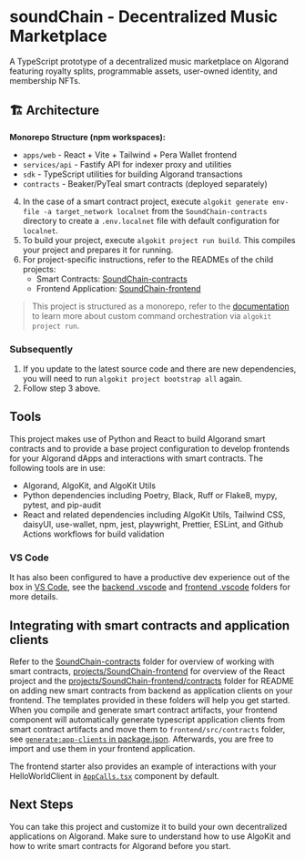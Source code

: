 # soundChain - Decentralized Music Marketplace

A TypeScript prototype of a decentralized music marketplace on Algorand featuring royalty splits, programmable assets, user-owned identity, and membership NFTs.

## 🏗️ Architecture

**Monorepo Structure (npm workspaces):**
- `apps/web` - React + Vite + Tailwind + Pera Wallet frontend
- `services/api` - Fastify API for indexer proxy and utilities
- `sdk` - TypeScript utilities for building Algorand transactions
- `contracts` - Beaker/PyTeal smart contracts (deployed separately)
4. In the case of a smart contract project, execute `algokit generate env-file -a target_network localnet` from the `SoundChain-contracts` directory to create a `.env.localnet` file with default configuration for `localnet`.
5. To build your project, execute `algokit project run build`. This compiles your project and prepares it for running.
6. For project-specific instructions, refer to the READMEs of the child projects:
   - Smart Contracts: [SoundChain-contracts](projects/SoundChain-contracts/README.md)
   - Frontend Application: [SoundChain-frontend](projects/SoundChain-frontend/README.md)

> This project is structured as a monorepo, refer to the [documentation](https://github.com/algorandfoundation/algokit-cli/blob/main/docs/features/project/run.md) to learn more about custom command orchestration via `algokit project run`.

### Subsequently

1. If you update to the latest source code and there are new dependencies, you will need to run `algokit project bootstrap all` again.
2. Follow step 3 above.

## Tools

This project makes use of Python and React to build Algorand smart contracts and to provide a base project configuration to develop frontends for your Algorand dApps and interactions with smart contracts. The following tools are in use:

- Algorand, AlgoKit, and AlgoKit Utils
- Python dependencies including Poetry, Black, Ruff or Flake8, mypy, pytest, and pip-audit
- React and related dependencies including AlgoKit Utils, Tailwind CSS, daisyUI, use-wallet, npm, jest, playwright, Prettier, ESLint, and Github Actions workflows for build validation

### VS Code

It has also been configured to have a productive dev experience out of the box in [VS Code](https://code.visualstudio.com/), see the [backend .vscode](./backend/.vscode) and [frontend .vscode](./frontend/.vscode) folders for more details.

## Integrating with smart contracts and application clients

Refer to the [SoundChain-contracts](projects/SoundChain-contracts/README.md) folder for overview of working with smart contracts, [projects/SoundChain-frontend](projects/SoundChain-frontend/README.md) for overview of the React project and the [projects/SoundChain-frontend/contracts](projects/SoundChain-frontend/src/contracts/README.md) folder for README on adding new smart contracts from backend as application clients on your frontend. The templates provided in these folders will help you get started.
When you compile and generate smart contract artifacts, your frontend component will automatically generate typescript application clients from smart contract artifacts and move them to `frontend/src/contracts` folder, see [`generate:app-clients` in package.json](projects/SoundChain-frontend/package.json). Afterwards, you are free to import and use them in your frontend application.

The frontend starter also provides an example of interactions with your HelloWorldClient in [`AppCalls.tsx`](projects/SoundChain-frontend/src/components/AppCalls.tsx) component by default.

## Next Steps

You can take this project and customize it to build your own decentralized applications on Algorand. Make sure to understand how to use AlgoKit and how to write smart contracts for Algorand before you start.
